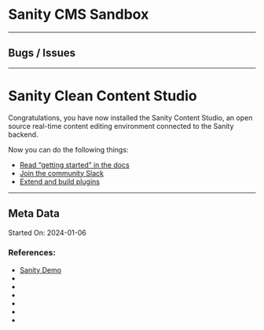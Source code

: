 # Sanity CMS Sandbox

---

## Bugs / Issues



---

# Sanity Clean Content Studio

Congratulations, you have now installed the Sanity Content Studio, an open source real-time content editing environment connected to the Sanity backend.

Now you can do the following things:

- [Read “getting started” in the docs](https://www.sanity.io/docs/introduction/getting-started?utm_source=readme)
- [Join the community Slack](https://slack.sanity.io/?utm_source=readme)
- [Extend and build plugins](https://www.sanity.io/docs/content-studio/extending?utm_source=readme)


---

## Meta Data

Started On: 2024-01-06

### References:

- [Sanity Demo](https://www.sanity.io/demos/ecommerce)
- []()
- []()
- []()
- []()
- []()
- []()
